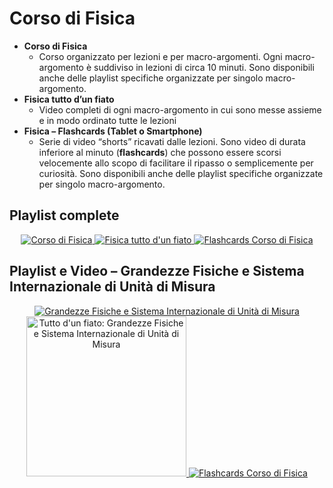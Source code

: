 # **Corso di Fisica**

 - **Corso di Fisica**
   - Corso organizzato per lezioni e per macro-argomenti. Ogni macro-argomento è suddiviso in lezioni di circa 10 minuti. Sono disponibili anche delle playlist specifiche organizzate per singolo macro-argomento.
 - **Fisica tutto d’un fiato**
   - Video completi di ogni macro-argomento in cui sono messe assieme e in modo ordinato tutte le lezioni
 - **Fisica – Flashcards (Tablet o Smartphone)**
   - Serie di video “shorts” ricavati dalle lezioni. Sono video di durata inferiore al minuto (**flashcards**) che possono essere scorsi velocemente allo scopo di facilitare il ripasso o semplicemente per curiosità. Sono disponibili anche delle playlist specifiche organizzate per singolo macro-argomento.
  
## **Playlist complete**

<div align="center">
  <a href="https://www.youtube.com/watch?v=brGLhdNkYBs&list=PL8nSPrZb28LQMWy1P7IlFdAgczNo_1CSp">    
    <img src="https://i.ytimg.com/pl_c/PL8nSPrZb28LQMWy1P7IlFdAgczNo_1CSp/studio_square_thumbnail.jpg?sqp=CNKkmrkG-oaymwEICPABEPABSFqi85f_AwYIxP-XtwY=&rs=AOn4CLDadigGL8QJ4lsPrpZOdbXkYBYxTQ" alt="Corso di Fisica">
  </a>     
  <a href="https://www.youtube.com/watch?v=K4gf_YanKFk&list=PL8nSPrZb28LTqfTAoRUl4sg6rCbrL2gwE&pp=gAQBiAQB">    
    <img src="https://i.ytimg.com/pl_c/PL8nSPrZb28LTqfTAoRUl4sg6rCbrL2gwE/studio_square_thumbnail.jpg?sqp=CID7mbkG-oaymwEICPABEPABSFqi85f_AwYIwqi6uAY=&rs=AOn4CLC61tPBgFnDrUXvWuEmFwhpSqo9FA" alt="Fisica tutto d'un fiato">
  </a> 
  <a href="https://www.youtube.com/watch?v=3nTaaoSaLow&list=PL8nSPrZb28LQ7NziB90W2tDkpI6NlpMVI&pp=gAQBiAQB">    
    <img src="https://i.ytimg.com/pl_c/PL8nSPrZb28LQ7NziB90W2tDkpI6NlpMVI/studio_square_thumbnail.jpg?sqp=CKiPmrkG-oaymwEICPABEPABSFqi85f_AwYIuP2itgY=&rs=AOn4CLBsowfGK_Q2iYUewVA7VIauHBIYYQ" alt="Flashcards Corso di Fisica">
  </a>  
</div>

## **Playlist e Video – Grandezze Fisiche e Sistema Internazionale di Unità di Misura**

<div align="center">
  <a href="https://www.youtube.com/watch?v=brGLhdNkYBs&list=PL8nSPrZb28LRmwCbmUB8t3dEBmuw6-zNt&pp=gAQBiAQB">    
    <img src="https://i.ytimg.com/pl_c/PL8nSPrZb28LRmwCbmUB8t3dEBmuw6-zNt/studio_square_thumbnail.jpg?sqp=COrombkG-oaymwEICPABEPABSFqi85f_AwYIseHquAY=&rs=AOn4CLDh0Mbg0v0EPUigcAC8YgYe0ZCHaQ" alt="Grandezze Fisiche e Sistema Internazionale di Unità di Misura">
  </a>  
  <a href="https://www.youtube.com/watch?v=K4gf_YanKFk">    
    <img src="https://img.youtube.com/vi/K4gf_YanKFk/maxresdefault.jpg" alt="Tutto d'un fiato: Grandezze Fisiche e Sistema Internazionale di Unità di Misura" height="256">
  </a> 
  <a href="https://www.youtube.com/watch?v=hXjhcffVRTk&list=PL8nSPrZb28LTtY5gd9s1N1nzhgesyi0BC&pp=gAQBiAQB">    
    <img src="https://i.ytimg.com/pl_c/PL8nSPrZb28LTtY5gd9s1N1nzhgesyi0BC/studio_square_thumbnail.jpg?sqp=CLe2mrkG-oaymwEICPABEPABSFqi85f_AwYI8N_quAY=&rs=AOn4CLD3c5LfZMIe1RhdcoQeqXJugickKQ" alt="Flashcards Corso di Fisica">
  </a>  
</div>

